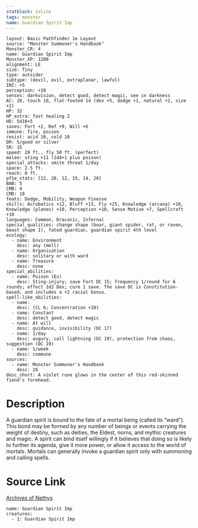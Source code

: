 ```yaml
---
statblock: inline
tags: monster
name: Guardian Spirit Imp
---
```

```statblock
layout: Basic Pathfinder 1e Layout
source: "Monster Summoner's Handbook"
Monster_CR: 4
name: Guardian Spirit Imp
Monster_XP: 1200
alignment: LE
size: Tiny
type: outsider
subtype: (devil, evil, extraplanar, lawful)
INI: +5
perception: +10
senses: darkvision, detect good, detect magic, see in darkness
AC: 20, touch 18, flat-footed 14 (dex +5, dodge +1, natural +2, size +2)
HP: 32
HP_extra: fast healing 2
HD: 5d10+5
saves: Fort +2, Ref +9, Will +6
immune: fire, poison
resist: acid 10, cold 10
DR: 5/good or silver
SR: 15
speed: 20 ft., fly 50 ft. (perfect)
melee: sting +11 (1d4+1 plus poison)
special_attacks: smite threat 1/day
space: 2.5 ft.
reach: 0 ft.
pf1e_stats: [12, 20, 12, 15, 14, 20]
BAB: 5
CMB: 4
CMD: 18
feats: Dodge, Mobility, Weapon Finesse
skills: Acrobatics +12, Bluff +13, Fly +25, Knowledge (arcana) +10, Knowledge (planes) +10, Perception +10, Sense Motive +7, Spellcraft +10
languages: Common, Draconic, Infernal
special_qualities: change shape (boar, giant spider, rat, or raven, beast shape I), fated guardian, guardian spirit 4th level
ecology:
  - name: Environment
    desc: any (Hell)
  - name: Organisation
    desc: solitary or with ward
  - name: Treasure
    desc: none
special_abilities:
  - name: Poison (Ex)
    desc: Sting-injury; save Fort DC 15; frequency 1/round for 6 rounds; effect 1d2 Dex; cure 1 save. The save DC is Constitution-based, and includes a +2 racial bonus.
spell-like_abilities:
  - name:
    desc: (CL 6; Concentration +10)
  - name: Constant
    desc: detect good, detect magic
  - name: At will
    desc: guidance, invisibility (DC 17)
  - name: 1/day
    desc: augury, call lightning (DC 19), protection from chaos, suggestion (DC 19)
  - name: 1/week
    desc: commune
sources:
  - name: Monster Summoner's Handbook
    desc: 26
desc_short: A violet rune glows in the center of this red-skinned fiend’s forehead.
```
# Description
A guardian spirit is bound to the fate of a mortal being (called its “ward”). This bond may be formed by any number of beings or events carrying the weight of destiny, such as deities, the Eldest, norns, and mythic creatures and magic. A spirit can bind itself willingly if it believes that doing so is likely to further its agenda, give it more power, or allow it access to the world of mortals. Mortals can generally invoke a guardian spirit only with summoning and calling spells.
# Source Link
[Archives of Nethys](https://aonprd.com/MonsterDisplay.aspx?ItemName=Guardian%20Spirit%20Imp)
```encounter-table
name: Guardian Spirit Imp
creatures:
  - 1: Guardian Spirit Imp
```
